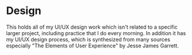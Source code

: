 # Design

This holds all of my UI/UX design work which isn't related to a specific larger
project, including practice that I do every morning. In addition it has my
UI/UX design process, which is synthesized from many sources especially
"The Elements of User Experience" by Jesse James Garrett.
